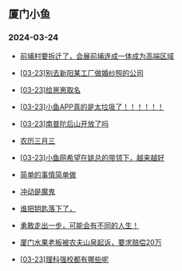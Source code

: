 ## 厦门小鱼 
### 2024-03-24

+ [前埔村要拆迁了，会展前埔连成一体成为高端区域](http://bbs.xmfish.com/read-htm-tid-18164618.html)

+ [[03-23]别去新阳某工厂做婚纱照的公司](http://bbs.xmfish.com/read-htm-tid-18164608.html)

+ [[03-23]给崽崽取名](http://bbs.xmfish.com/read-htm-tid-18164598.html)

+ [[03-23]小鱼APP真的是太垃圾了！！！！！！](http://bbs.xmfish.com/read-htm-tid-18164616.html)

+ [[03-23]南普陀后山开放了吗](http://bbs.xmfish.com/read-htm-tid-18164614.html)

+ [农历三月三](http://bbs.xmfish.com/read-htm-tid-18164687.html)

+ [[03-23]小鱼网希望在姚总的带领下，越来越好](http://bbs.xmfish.com/read-htm-tid-18164714.html)

+ [简单的事情简单做](http://bbs.xmfish.com/read-htm-tid-18164628.html)

+ [冲动是魔鬼](http://bbs.xmfish.com/read-htm-tid-18164667.html)

+ [谁把钥匙落下了，](http://bbs.xmfish.com/read-htm-tid-18164710.html)

+ [勇敢走出一步，可能会有不同的人生！](http://bbs.xmfish.com/read-htm-tid-18164591.html)

+ [厦门水果老板被农夫山泉起诉，要求赔偿20万](http://bbs.xmfish.com/read-htm-tid-18164669.html)

+ [[03-23]理科强校都有哪些呢](http://bbs.xmfish.com/read-htm-tid-18164801.html)

